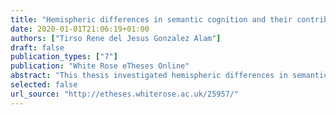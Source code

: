 ```yaml
---
title: "Hemispheric differences in semantic cognition and their contribution to behaviour"
date: 2020-01-01T21:06:19+01:00
authors: ["Tirso Rene del Jesus Gonzalez Alam"]
draft: false
publication_types: ["7"]
publication: "White Rose eTheses Online"
abstract: "This thesis investigated hemispheric differences in semantic cognition and their contribution to behaviour, using resting-state and task-based fMRI in conjunction with automated meta-analyses and cognitive decoding. The controlled semantic cognition framework proposes that distinct brain regions support the long-term representation of heteromodal conceptual knowledge and semantic control processes that retrieve currently-relevant aspects of knowledge. However, previous studies have not investigated whether these components have distinct patterns of lateralisation. Chapter 2 assessed intrinsic connectivity of four regions implicated in semantic cognition: anterior temporal lobe, angular gyrus, inferior frontal gyrus, and posterior middle temporal gyrus. Semantic sites in the left hemisphere showed connectivity with both control regions and default mode network, whilst their right hemisphere homotopes showed connectivity with control regions and visual and attentional systems. Semantic control regions showed the strongest lateralisation. Chapter 3 examined hemispheric specialisation of the anterior temporal lobes, strongly implicated in semantic representation. It assessed the relationship between differential intrinsic connectivity and behaviour outside the scanner on a semantic categorisation task previously shown to be sensitive to lateralisation. Graded differences in connectivity between left and right anterior temporal lobes, and from right anterior temporal cortex to the visual system related to semantic efficiency. Finally, Chapter 4 tested the specificity of the semantic control system and its relationship to domain-general control. Using a task known to engage domain-general inhibition, but introducing semantic content, this chapter yields evidence that regions implicated in semantic control are not sensitive to challenging tasks that require exercising controlled processing, and instead are specific to semantic processing. Together, these results constitute evidence for a component-process architecture in the semantic cognition system, with different patterns of lateralisation for the semantic representation and control systems. Within these systems, the results confirm the specific nature of semantic control, and fit with the graded-hub architecture of semantic representation."
selected: false
url_source: "http://etheses.whiterose.ac.uk/25957/"
---
```

